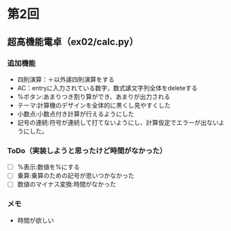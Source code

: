 # 第2回
## 超高機能電卓（ex02/calc.py）
### 追加機能
- 四則演算：＋以外䛾四則演算をする
- AC：entryに入力されている数字，数式䛾文字列全体をdeleteする
- %ボタン:あまりつき割り算ができ、あまりが出力される
- テーマ:計算機のデザインを全体的に黒くし見やすくした
- 小数点:小数点付き計算が行えるようにした
- 記号の連続:符号が連続して打てないようにし、計算仮定でエラーが出ないようにした。
### ToDo（実装しようと思ったけど時間がなかった）
- [ ] %表示:数値を%にする
- [ ] 乗算:乗算のための記号が思いつかなかった
- [ ] 数値のマイナス変換:時間がなかった
### メモ
- 時間が欲しい
